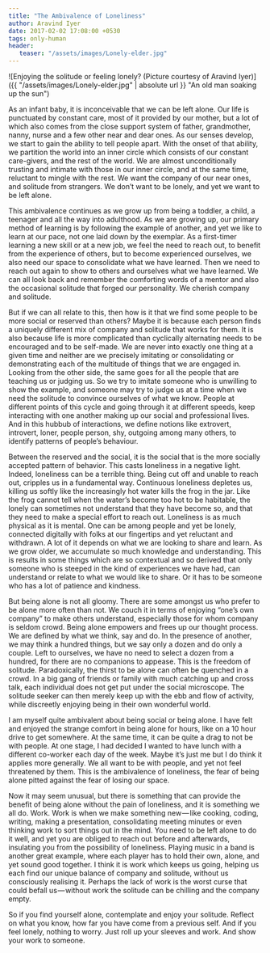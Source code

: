 ```yaml
---
title: "The Ambivalence of Loneliness"
author: Aravind Iyer
date: 2017-02-02 17:08:00 +0530
tags: only-human
header:
   teaser: "/assets/images/Lonely-elder.jpg"
---
```


![Enjoying the solitude or feeling lonely? (Picture courtesy of Aravind Iyer)]({{ "/assets/images/Lonely-elder.jpg" | absolute url }} "An old man soaking up the sun")

As an infant baby, it is inconceivable that we can be left alone. Our life is punctuated by constant care, most of it provided by our mother, but a lot of which also comes from the close support system of father, grandmother, nanny, nurse and a few other near and dear ones. As our senses develop, we start to gain the ability to tell people apart. With the onset of that ability, we partition the world into an inner circle which consists of our constant care-givers, and the rest of the world. We are almost unconditionally trusting and intimate with those in our inner circle, and at the same time, reluctant to mingle with the rest. We want the company of our near ones, and solitude from strangers. We don’t want to be lonely, and yet we want to be left alone.

This ambivalence continues as we grow up from being a toddler, a child, a teenager and all the way into adulthood. As we are growing up, our primary method of learning is by following the example of another, and yet we like to learn at our pace, not one laid down by the exemplar. As a first-timer learning a new skill or at a new job, we feel the need to reach out, to benefit from the experience of others, but to become experienced ourselves, we also need our space to consolidate what we have learned. Then we need to reach out again to show to others and ourselves what we have learned. We can all look back and remember the comforting words of a mentor and also the occasional solitude that forged our personality. We cherish company and solitude.

But if we can all relate to this, then how is it that we find some people to be more social or reserved than others? Maybe it is because each person finds a uniquely different mix of company and solitude that works for them. It is also because life is more complicated than cyclically alternating needs to be encouraged and to be self-made. We are never into exactly one thing at a given time and neither are we precisely imitating or consolidating or demonstrating each of the multitude of things that we are engaged in. Looking from the other side, the same goes for all the people that are teaching us or judging us. So we try to imitate someone who is unwilling to show the example, and someone may try to judge us at a time when we need the solitude to convince ourselves of what we know. People at different points of this cycle and going through it at different speeds, keep interacting with one another making up our social and professional lives. And in this hubbub of interactions, we define notions like extrovert, introvert, loner, people person, shy, outgoing among many others, to identify patterns of people’s behaviour.

Between the reserved and the social, it is the social that is the more socially accepted pattern of behavior. This casts loneliness in a negative light. Indeed, loneliness can be a terrible thing. Being cut off and unable to reach out, cripples us in a fundamental way. Continuous loneliness depletes us, killing us softly like the increasingly hot water kills the frog in the jar. Like the frog cannot tell when the water’s become too hot to be habitable, the lonely can sometimes not understand that they have become so, and that they need to make a special effort to reach out. Loneliness is as much physical as it is mental. One can be among people and yet be lonely, connected digitally with folks at our fingertips and yet reluctant and withdrawn. A lot of it depends on what we are looking to share and learn. As we grow older, we accumulate so much knowledge and understanding. This is results in some things which are so contextual and so derived that only someone who is steeped in the kind of experiences we have had, can understand or relate to what we would like to share. Or it has to be someone who has a lot of patience and kindness.

But being alone is not all gloomy. There are some amongst us who prefer to be alone more often than not. We couch it in terms of enjoying “one’s own company” to make others understand, especially those for whom company is seldom crowd. Being alone empowers and frees up our thought process. We are defined by what we think, say and do. In the presence of another, we may think a hundred things, but we say only a dozen and do only a couple. Left to ourselves, we have no need to select a dozen from a hundred, for there are no companions to appease. This is the freedom of solitude. Paradoxically, the thirst to be alone can often be quenched in a crowd. In a big gang of friends or family with much catching up and cross talk, each individual does not get put under the social microscope. The solitude seeker can then merely keep up with the ebb and flow of activity, while discreetly enjoying being in their own wonderful world.

I am myself quite ambivalent about being social or being alone. I have felt and enjoyed the strange comfort in being alone for hours, like on a 10 hour drive to get somewhere. At the same time, it can be quite a drag to not be with people. At one stage, I had decided I wanted to have lunch with a different co-worker each day of the week. Maybe it’s just me but I do think it applies more generally. We all want to be with people, and yet not feel threatened by them. This is the ambivalence of loneliness, the fear of being alone pitted against the fear of losing our space.

Now it may seem unusual, but there is something that can provide the benefit of being alone without the pain of loneliness, and it is something we all do. Work. Work is when we make something new — like cooking, coding, writing, making a presentation, consolidating meeting minutes or even thinking work to sort things out in the mind. You need to be left alone to do it well, and yet you are obliged to reach out before and afterwards, insulating you from the possibility of loneliness. Playing music in a band is another great example, where each player has to hold their own, alone, and yet sound good together. I think it is work which keeps us going, helping us each find our unique balance of company and solitude, without us consciously realising it. Perhaps the lack of work is the worst curse that could befall us — without work the solitude can be chilling and the company empty.

So if you find yourself alone, contemplate and enjoy your solitude. Reflect on what you know, how far you have come from a previous self. And if you feel lonely, nothing to worry. Just roll up your sleeves and work. And show your work to someone.
